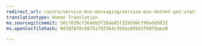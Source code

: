 ```yaml
---
redirect_url: /azure/service-bus-messaging/service-bus-dotnet-get-started-with-queues
translationtype: Human Translation
ms.sourcegitcommit: 50c7039cf36deb5f26ab85f329590cf90add5831
ms.openlocfilehash: 9d3df070c9875a792584c950ea99565f69f8aea0

---
```




<!--HONumber=Feb17_HO3-->


